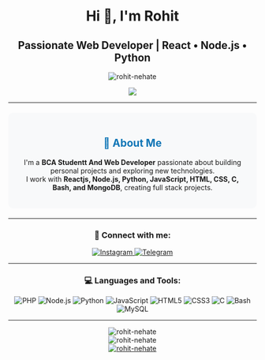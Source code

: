 <div align="center">
<h1>Hi 👋, I'm Rohit</h1>

<h2>Passionate Web Developer | React • Node.js • Python</h2>

<p align="center"> 
  <img src="https://komarev.com/ghpvc/?username=rohit-nehate&label=Profile%20views&color=00a400&style=flat" alt="rohit-nehate" /> 
</p>

<p align="center">
  <img src="https://github-stats-alpha.vercel.app/api/?username=rohit-nehate&cc=000000&tc=00ff00&ic=fff000&bc=fff" align="center">
</p>
<hr>

<div style="background-color: #f8f9fa; padding: 20px; margin: 20px 0; border-radius: 10px;">
<h2 style="color: #0e75b6;">👤 About Me</h2>
<p>
I'm a <strong>BCA Studentt And Web Developer</strong> passionate about building personal projects and exploring new technologies.<br/>
I work with <strong>Reactjs, Node.js, Python, JavaScript, HTML, CSS, C, Bash, and MongoDB</strong>, creating full stack projects.
</p>
</div>

<hr>

<h3 align="center">🤝 Connect with me:</h3>
<p align="center">
    <a href="https://instagram.com/examiner.in" target="blank">
        <img src="https://img.shields.io/badge/Instagram-E4405F?style=flat-square&logo=instagram&logoColor=white" alt="Instagram" />
    </a>
    <a href="https://t.me/examiner_sui" target="blank">
        <img src="https://img.shields.io/badge/Telegram-0088cc?style=flat-square&logo=telegram&logoColor=white" alt="Telegram" />
    </a>
</p>

<hr>

<div align="center">
    <h3>💻 Languages and Tools:</h3>
    <p>
        <img src="https://img.shields.io/badge/REACT-777BB4?style=flat-square&logo=react&logoColor=white" alt="PHP" />
        <img src="https://img.shields.io/badge/Node.js-339933?style=flat-square&logo=nodedotjs&logoColor=white" alt="Node.js" />
        <img src="https://img.shields.io/badge/Python-3776AB?style=flat-square&logo=python&logoColor=white" alt="Python" />
        <img src="https://img.shields.io/badge/JavaScript-F7DF1E?style=flat-square&logo=javascript&logoColor=black" alt="JavaScript" />
        <img src="https://img.shields.io/badge/HTML5-E34F26?style=flat-square&logo=html5&logoColor=white" alt="HTML5" />
        <img src="https://img.shields.io/badge/CSS3-1572B6?style=flat-square&logo=css3&logoColor=white" alt="CSS3" />
        <img src="https://img.shields.io/badge/C-00599C?style=flat-square&logo=c&logoColor=white" alt="C" />
        <img src="https://img.shields.io/badge/Bash-4EAA25?style=flat-square&logo=gnu-bash&logoColor=white" alt="Bash" />
        <img src="https://img.shields.io/badge/MongoDB-4479A1?style=flat-square&logo=mongoDB&logoColor=white" alt="MySQL" />
    </p>
</div>

<hr>

<div align="center">
    <img src="https://github-readme-stats.vercel.app/api/top-langs?username=rohit-nehate&show_icons=true&theme=algolia&layout=compact" alt="rohit-nehate" />
</div>

<div align="center">
    <img src="https://github-readme-stats.vercel.app/api?username=rohit-nehate&show_icons=true&theme=algolia" alt="rohit-nehate" />
</div>

<div align="center">
    <a href="https://github.com/ryo-ma/github-profile-trophy">
        <img src="https://github-profile-trophy.vercel.app/?username=rohit-nehate&theme=matrix" alt="rohit-nehate" />
    </a>
</div>

